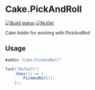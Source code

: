 # Cake.PickAndRoll

[![Build status](https://ci.appveyor.com/api/projects/status/o67rl97q9282im8c?svg=true)](https://ci.appveyor.com/project/jincod/pickandroll)
[![NuGet](https://img.shields.io/nuget/v/cake.pickandroll.svg)](https://www.nuget.org/packages/Cake.PickAndRoll)

Cake Addin for working with PickAndRoll


## Usage

```csharp
#addin "Cake.PickAndRoll"

Task("Default")
    .Does(() => {
        PickAndRoll();
    });
```